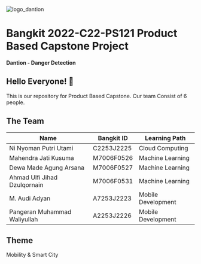 ![logo_dantion](https://user-images.githubusercontent.com/103911439/172003339-19fab229-ba5a-46df-bb95-73601f26a0ac.svg)
# Bangkit 2022-C22-PS121 Product Based Capstone Project
**Dantion - Danger Detection**

## Hello Everyone! 👋
This is our repository for Product Based Capstone.
Our team Consist of 6 people.

## The Team
<center>
 
|**Name**|**Bangkit ID**|**Learning Path**|
|--------|--------------|-----------------|
|Ni Nyoman Putri Utami |	C2253J2225	| Cloud Computing |
|Mahendra Jati Kusuma |	M7006F0526 |	Machine Learning |
|Dewa Made Agung Arsana |	M7006F0527 |	Machine Learning |
|Ahmad Ulfi Jihad Dzulqornain |	M7006F0531 |	Machine Learning |
|M. Audi Adyan |	A7253J2223 |	Mobile Development |
|Pangeran Muhammad Waliyullah |	A2253J2226 |	Mobile Development |

</center>
  
## Theme
Mobility & Smart City
